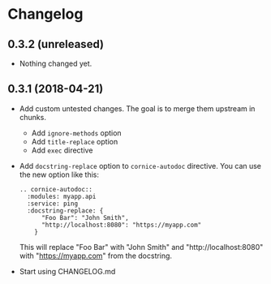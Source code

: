 Changelog
=========


0.3.2 (unreleased)
------------------

- Nothing changed yet.


0.3.1 (2018-04-21)
------------------

- Add custom untested changes. The goal is to merge them upstream in chunks.
  - Add `ignore-methods` option
  - Add `title-replace` option
  - Add `exec` directive

- Add `docstring-replace` option to `cornice-autodoc` directive.
  You can use the new option like this:

  ```
  .. cornice-autodoc::
    :modules: myapp.api
    :service: ping
    :docstring-replace: {
        "Foo Bar": "John Smith",
        "http://localhost:8080": "https://myapp.com"
      }
  ```

  This will replace "Foo Bar" with "John Smith" and "http://localhost:8080"
  with "https://myapp.com" from the docstring.

- Start using CHANGELOG.md
